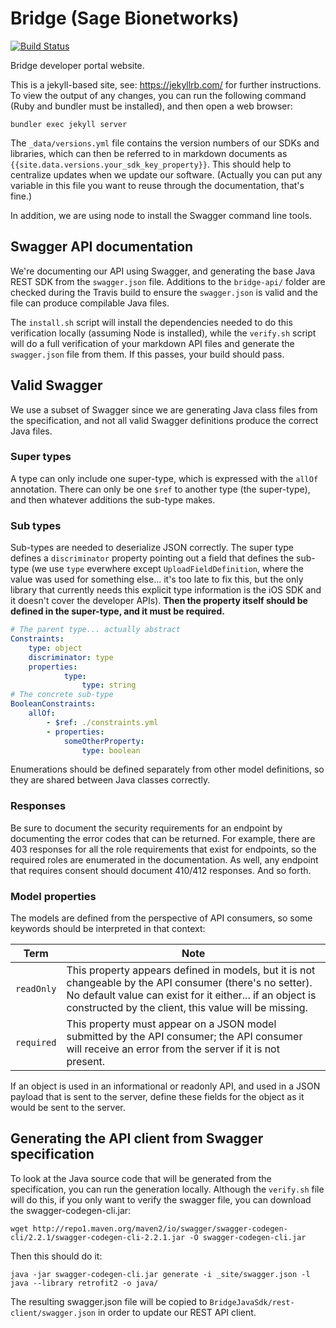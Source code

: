 Bridge (Sage Bionetworks)
=========================================

[![Build Status](https://travis-ci.org/Sage-Bionetworks/BridgeDocs.svg?branch=release)](https://travis-ci.org/Sage-Bionetworks/BridgeDocs)

Bridge developer portal website.

This is a jekyll-based site, see: https://jekyllrb.com/ for further instructions. To view the output of any changes, you can run the following command (Ruby and bundler must be installed), and then open a web browser:

```
bundler exec jekyll server
```

The `_data/versions.yml` file contains the version numbers of our SDKs and libraries, which can then be referred to in markdown documents as `{{site.data.versions.your_sdk_key_property}}`. This should help to centralize updates when we update our software. (Actually you can put any variable in this file you want to reuse through the documentation, that's fine.)

In addition, we are using node to install the Swagger command line tools.

## Swagger API documentation

We're documenting our API using Swagger, and generating the base Java REST SDK from the `swagger.json` file. Additions to the `bridge-api/` folder are checked during the Travis build to ensure the `swagger.json` is valid and the file can produce compilable Java files.

The `install.sh` script will install the dependencies needed to do this verification locally (assuming Node is installed), while the `verify.sh` script will do a full verification of your markdown API files and generate the `swagger.json` file from them. If this passes, your build should pass.

## Valid Swagger

We use a subset of Swagger since we are generating Java class files from the specification, and not all valid Swagger definitions produce the correct Java files.

### Super types

A type can only include one super-type, which is expressed with the `allOf` annotation. There can only be one `$ref` to another type (the super-type), and then whatever additions the sub-type makes.

### Sub types

Sub-types are needed to deserialize JSON correctly. The super type defines a `discriminator` property pointing out a field that defines the sub-type (we use `type` everwhere except `UploadFieldDefinition`, where the value was used for something else... it's too late to fix this, but the only library that currently needs this explicit type information is the iOS SDK and it doesn't cover the developer APIs). **Then the property itself should be defined in the super-type, and it must be required.**

```yml
# The parent type... actually abstract
Constraints:
    type: object
    discriminator: type
    properties:
            type:
                type: string
# The concrete sub-type
BooleanConstraints:
    allOf:
        - $ref: ./constraints.yml
        - properties:
            someOtherProperty:
                type: boolean
```

Enumerations should be defined separately from other model definitions, so they are shared between Java classes correctly.

### Responses

Be sure to document the security requirements for an endpoint by documenting the error codes 
that can be returned. For example, there are 403 responses for all the role requirements 
that exist for endpoints, so the required roles are enumerated in the documentation. As 
well, any endpoint that requires consent should document 410/412 responses. And so forth.

### Model properties

The models are defined from the perspective of API consumers, so some keywords should be interpreted in that context:

|Term|Note|
|---|---|
|`readOnly`|This property appears defined in models, but it is not changeable by the API consumer (there's no setter). No default value can exist for it either... if an object is constructed by the client, this value will be missing.|
|`required`|This property must appear on a JSON model submitted by the API consumer; the API consumer will receive an error from the server if it is not present.|

If an object is used in an informational or readonly API, and used in a JSON payload that is sent to the server, define these fields for the object as it would be sent to the server.

## Generating the API client from Swagger specification

To look at the Java source code that will be generated from the specification, you can run the generation locally. Although the `verify.sh` file will do this, if you only want to verify the swagger file, you can download the swagger-codegen-cli.jar:

    wget http://repo1.maven.org/maven2/io/swagger/swagger-codegen-cli/2.2.1/swagger-codegen-cli-2.2.1.jar -O swagger-codegen-cli.jar

Then this should do it:

    java -jar swagger-codegen-cli.jar generate -i _site/swagger.json -l java --library retrofit2 -o java/

The resulting swagger.json file will be copied to `BridgeJavaSdk/rest-client/swagger.json` in order to update our REST API client.
